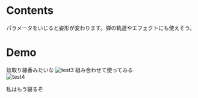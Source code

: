 # Contents
パラメータをいじると姿形が変わります。弾の軌道やエフェクトにも使えそう。
# Demo

蚊取り線香みたいな
![test3](https://user-images.githubusercontent.com/28495709/88676592-37e67000-d127-11ea-93f6-3f796b05c466.gif)
組み合わせて使ってみる  
![test4](https://user-images.githubusercontent.com/28495709/88677814-b394ec80-d128-11ea-8a3b-d16ec19cb3f1.gif)

私はもう寝るぞ

